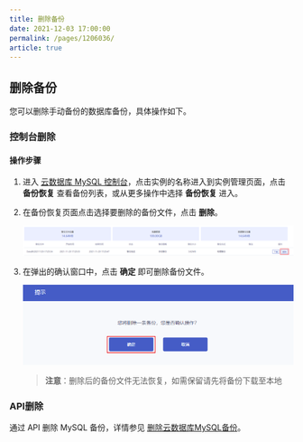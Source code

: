 ```yaml
---
title: 删除备份
date: 2021-12-03 17:00:00
permalink: /pages/1206036/
article: true
---
```


## 删除备份

您可以删除手动备份的数据库备份，具体操作如下。

### 控制台删除

#### 操作步骤

1. 进入 [云数据库 MySQL 控制台](https://console.capitalonline.net/dbinstances)，点击实例的名称进入到实例管理页面，点击 **备份恢复** 查看备份列表，或从更多操作中选择 **备份恢复** 进入。

2. 在备份恢复页面点击选择要删除的备份文件，点击 **删除**。

   ![backupdelete_list](./../../pic/backupdelete_list.png)

3. 在弹出的确认窗口中，点击 **确定** 即可删除备份文件。

   ![backupdelete_popup](./../../pic/backupdelete_popup.png)

   > **注意**：删除后的备份文件无法恢复，如需保留请先将备份下载至本地

### API删除

通过 API 删除 MySQL 备份，详情参见 [删除云数据库MySQL备份](./../../08.API文档/04.备份相关接口/02.删除云数据库MySQL备份.md)。
